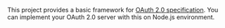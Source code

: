 This project provides a basic framework for [OAuth 2.0 specification](http://tools.ietf.org/html/rfc6749). You can implement your OAuth 2.0 server with this on Node.js environment.

